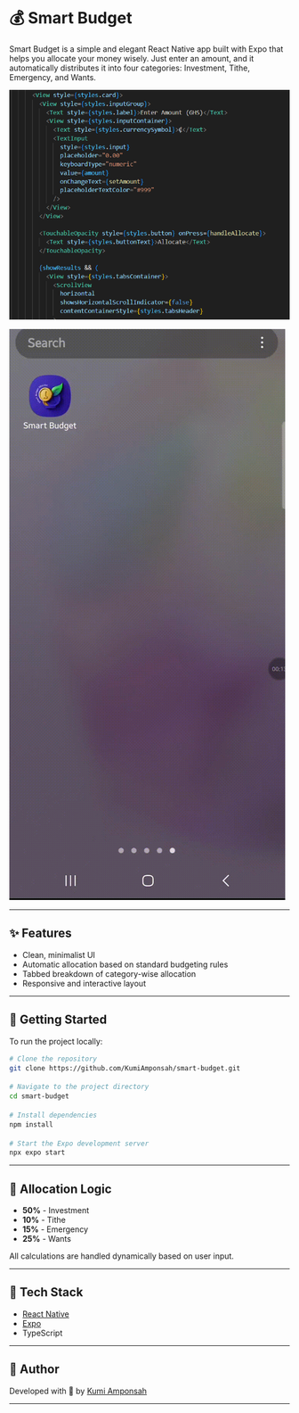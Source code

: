 # 💰 Smart Budget

Smart Budget is a simple and elegant React Native app built with Expo that helps you allocate your money wisely. Just enter an amount, and it automatically distributes it into four categories: Investment, Tithe, Emergency, and Wants.

![Smart Budget Screenshot](preview.png)

 ![Watch Demo Video](video.gif)

---

## ✨ Features

- Clean, minimalist UI
- Automatic allocation based on standard budgeting rules
- Tabbed breakdown of category-wise allocation
- Responsive and interactive layout

---

## 🚀 Getting Started

To run the project locally:

```bash
# Clone the repository
git clone https://github.com/KumiAmponsah/smart-budget.git

# Navigate to the project directory
cd smart-budget

# Install dependencies
npm install

# Start the Expo development server
npx expo start
```

---

## 🧠 Allocation Logic

- **50%** - Investment
- **10%** - Tithe
- **15%** - Emergency
- **25%** - Wants

All calculations are handled dynamically based on user input.

---

## 📱 Tech Stack

- [React Native](https://reactnative.dev/)
- [Expo](https://expo.dev/)
- TypeScript

---

## 🙌 Author

Developed with 💜 by [Kumi Amponsah](https://github.com/KumiAmponsah)

---
